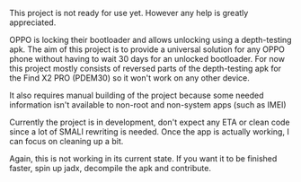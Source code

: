 This project is not ready for use yet. However any help is greatly appreciated.

OPPO is locking their bootloader and allows unlocking using a depth-testing apk. The aim of this project is to provide a universal solution for any OPPO phone without having to wait 30 days for an unlocked bootloader.
For now this project mostly consists of reversed parts of the depth-testing apk for the Find X2 PRO (PDEM30) so it won't work on any other device.

It also requires manual building of the project because some needed information isn't available to non-root and non-system apps (such as IMEI)

Currently the project is in development, don't expect any ETA or clean code since a lot of SMALI rewriting is needed. Once the app is actually working, I can focus on cleaning up a bit.

Again, this is not working in its current state. If you want it to be finished faster, spin up jadx, decompile the apk and contribute.
